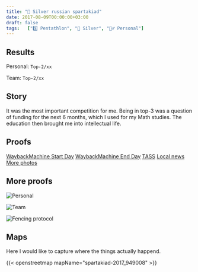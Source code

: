 ```yaml
---
title: "🥈 Silver russian spartakiad"
date: 2017-08-09T00:00:00+03:00
draft: false
tags:   ["5️⃣ Pentathlon", "🥈 Silver", "🙋‍♂️ Personal"]
---
```


## Results
Personal: `Top-2/xx`

Team: `Top-2/xx`

## Story
It was the most important competition for me. Being in top-3 was a question of funding for the next 6 months, which I used for my Math studies. The education then brought me into intellectual life.

## Proofs
[WaybackMachine Start Day](https://web.archive.org/web/20170814004316/http://pentathlon-russia.ru/news/2855.htm)
[WaybackMachine End Day](https://web.archive.org/web/20170814004316/http://pentathlon-russia.ru/news/2855.htm)
[TASS](https://web.archive.org/web/20170814004316/http://pentathlon-russia.ru/news/2855.htm)
[Local news](http://junior-sport.su/content/news/load_news?id=1288)
[More photos](http://www.junior-sport.su/content/gallery/load_gallery?id=434)

## More proofs
![Personal](/images/sports/2017/09_08_2017/personal.jpg#center)

![Team](/images/sports/2017/09_08_2017/team.jpg#center)

![Fencing protocol](/images/sports/2017/09_08_2017/fencing_protocol.jpg#center)

## Maps
Here I would like to capture where the things actually happend.

{{< openstreetmap mapName="spartakiad-2017_949008" >}}
